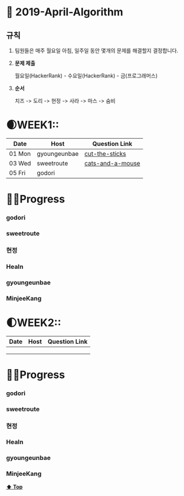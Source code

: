 # 🌸 2019-April-Algorithm

## 규칙

1. 팀원들은 매주 월요일 아침, 일주일 동안 몇개의 문제를 해결할지 결정합니다. 

2. **문제 제출**

   월요일(HackerRank) - 수요일(HackerRank) - 금(프로그래머스) 

3. **순서**

   치즈 -> 도리 -> 현정 -> 사라 -> 마스 -> 숨비 



# 🌒WEEK1:: 

| Date   | Host         | Question Link                                                |
| ------ | ------------ | ------------------------------------------------------------ |
| 01 Mon | gyoungeunbae | [cut-the-sticks](https://www.hackerrank.com/challenges/cut-the-sticks/problem) |
| 03 Wed | sweetroute   | [cats-and-a-mouse](https://www.hackerrank.com/challenges/cats-and-a-mouse/problem) |
| 05 Fri | godori       |                                                              |

# 👩‍💻Progress

### godori 

### sweetroute

### 현정

### HeaIn

### gyoungeunbae

### MinjeeKang





# 🌓WEEK2:: 

| Date | Host | Question Link |
| ---- | ---- | ------------- |
|      |      |               |
|      |      |               |
|      |      |               |

# 👩‍💻Progress

### godori 

### sweetroute

### 현정

### HeaIn

### gyoungeunbae

### MinjeeKang





**[⬆ Top](#)**

